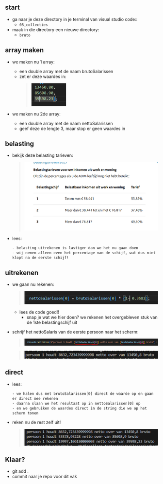 
    
## start

- ga naar je deze directory in je terminal van visual studio code::
    - `05_collecties`
- maak in die directory een nieuwe directory:
    - `bruto`

## array maken

- we maken nu 1 array:
    - een double array met de naam brutoSalarissen
    - zet er deze waardes in:
        > ![](img/salaris.PNG)
    
- we maken nu 2de array:
    - een double array met de naam nettoSalarissen
    - geef deze de lengte 3, maar stop er geen waardes in


## belasting
- bekijk deze belasting tarieven:
    > ![](img/schijven.PNG)

- lees:
    ```
    - belasting uitrekenen is lastiger dan we het nu gaan doen
    - wij nemen alleen even het percentage van de schijf, wat dus niet klopt na de eerste schijf!

    ```

## uitrekenen
- we gaan nu rekenen:
    > ![](img/nettobruto.PNG)
    - lees de code goed!! 
        - snap je wat we hier doen? we rekenen het overgebleven stuk van de 1ste belastingschijf uit

- schrijf het nettoSalaris van de eerste persoon naar het scherm:
    > ![](img/directout.PNG)

    > ![](img/over.PNG)

## direct
- lees:
    ```
    - we halen dus met brutoSalarissen[0] direct de waarde op en gaan er direct mee rekenen
    - daarna slaan we het resultaat op in nettoSalarissen[0] op
    - en we gebruiken de waardes direct in de string die we op het scherm tonen
    ```

- reken nu de rest zelf uit!
    > ![](img/over2.PNG)

## Klaar?

- git add .
- commit naar je repo voor dit vak
